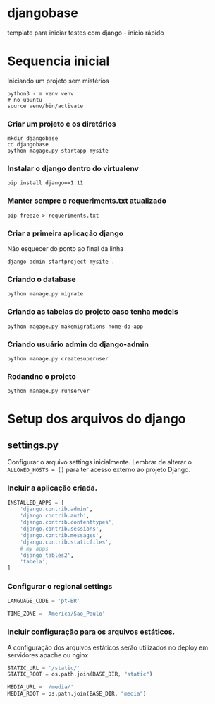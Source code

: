 # djangobase
template para iniciar testes com django - inicio rápido

# Sequencia inicial

Iniciando um projeto sem mistérios

```
python3 - m venv venv
# no ubuntu
source venv/bin/activate

```

### Criar um projeto e os diretórios

```
mkdir djangobase
cd djangobase
python magage.py startapp mysite
```

### Instalar o django dentro do virtualenv
```
pip install django==1.11
```

### Manter sempre o requeriments.txt atualizado
```
pip freeze > requeriments.txt
```

### Criar a primeira aplicação django
Não esquecer do ponto ao final da linha
```
django-admin startproject mysite .
```

### Criando o database
```
python manage.py migrate
```

### Criando as tabelas do projeto caso tenha models
```
python magage.py makemigrations nome-do-app
```

### Criando usuário admin do django-admin
```
python manage.py createsuperuser
```

### Rodandno o projeto
```
python manage.py runserver
```

# Setup dos arquivos do django

## settings.py

Configurar o arquivo settings inicialmente. Lembrar de alterar o ```ALLOWED_HOSTS = []``` para ter acesso externo ao projeto Django.

### Incluir a aplicação criada.

```python
INSTALLED_APPS = [
    'django.contrib.admin',
    'django.contrib.auth',
    'django.contrib.contenttypes',
    'django.contrib.sessions',
    'django.contrib.messages',
    'django.contrib.staticfiles',
    # my apps
    'django_tables2',
    'tabela',
]
```

### Configurar o regional settings

```python
LANGUAGE_CODE = 'pt-BR'

TIME_ZONE = 'America/Sao_Paulo'
```

### Incluir configuração para os arquivos estáticos.
A configuração dos arquivos estáticos serão utilizados no deploy em servidores apache ou nginx

```python
STATIC_URL = '/static/'
STATIC_ROOT = os.path.join(BASE_DIR, "static")

MEDIA_URL = '/media/'
MEDIA_ROOT = os.path.join(BASE_DIR, "media")
```